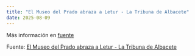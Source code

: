 ```yaml
---
title: "El Museo del Prado abraza a Letur - La Tribuna de Albacete"
date: 2025-08-09
---
```


Más información en [fuente](https://news.google.com/rss/articles/CBMivAFBVV95cUxQMzV2OTZ3cm1HdWpnNUwwenp6aFhTdWl5LTlCTGlxQ2hFM0wzcVpreGg0OFliVjZtTEFGbl82Y0tycHFwb3ladFpPOFc2Szd5Y3ZyVGVIUWZVUmRaQVA4MnhfSTlCbC1RWGtmcHdGWGFSUi16bEExZlg1MjdhVjNsZVhFWG5hdW1MaTBvdlZEeEgzVDViOHk0VWVtdzJObk8zU0o1TnFzdXF5NjdqUjN0SnJKOGtLZ1M5cTlUeA?oc=5)

Fuente: [El Museo del Prado abraza a Letur - La Tribuna de Albacete](https://news.google.com/rss/articles/CBMivAFBVV95cUxQMzV2OTZ3cm1HdWpnNUwwenp6aFhTdWl5LTlCTGlxQ2hFM0wzcVpreGg0OFliVjZtTEFGbl82Y0tycHFwb3ladFpPOFc2Szd5Y3ZyVGVIUWZVUmRaQVA4MnhfSTlCbC1RWGtmcHdGWGFSUi16bEExZlg1MjdhVjNsZVhFWG5hdW1MaTBvdlZEeEgzVDViOHk0VWVtdzJObk8zU0o1TnFzdXF5NjdqUjN0SnJKOGtLZ1M5cTlUeA?oc=5)
